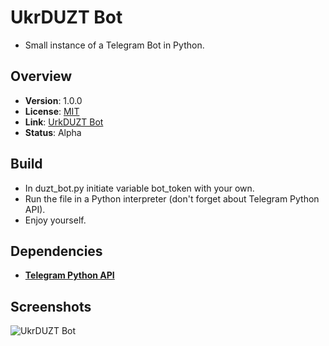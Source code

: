 # UkrDUZT Bot
- Small instance of a Telegram Bot in Python.

Overview
--------
- **Version**: 1.0.0
- **License**: [MIT](https://github.com/weelhelmer/duzt_bot/master/LICENSE)
- **Link**: [UrkDUZT Bot](https://t.me/duzt_bot/)
- **Status**: Alpha

Build
-----------
- In duzt_bot.py initiate variable bot_token with your own.
- Run the file in a Python interpreter (don't forget about Telegram Python API).
- Enjoy yourself.

Dependencies
------------
- [**Telegram Python API**](https://github.com/python-telegram-bot/python-telegram-bot/)

Screenshots
-----------
![UkrDUZT Bot](https://github.com/bondarenko-me/duzt_bot/blob/master/duzt_bot_screenshot.PNG)
